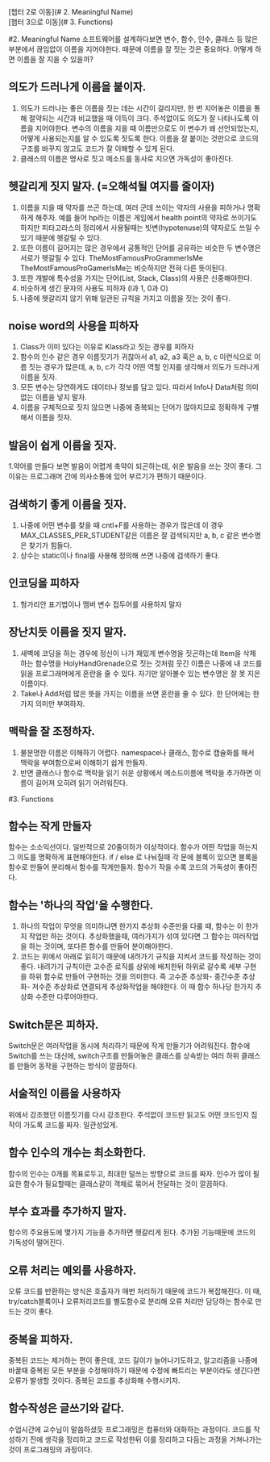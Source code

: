 [챕터 2로 이동](# 2. Meaningful Name)  
[챕터 3으로 이동](# 3. Functions)  

#2. Meaningful Name
소프트웨어를 설계하다보면 변수, 함수, 인수, 클래스 등 많은 부분에서 끊임없이 이름을 지어야한다. 때문에 이름을 잘 짓는 것은 중요하다. 어떻게 하면 이름을 잘 지을 수 있을까?

## 의도가 드러나게 이름을 붙이자.
1. 의도가 드러나는 좋은 이름을 짓는 데는 시간이 걸리지만, 한 번 지어놓은 이름을 통해 절약되는 시간과 비교했을 때 이득이 크다. 주석없이도 의도가 잘 나타나도록 이름을 지어야한다. 변수의 이름을 지을 때 이름만으로도 이 변수가 왜 선언되었는지, 어떻게 사용되는지를 알 수 있도록 짓도록 한다. 이름을 잘 붙이는 것만으로 코드의 구조를 바꾸지 않고도 코드가 잘 이해할 수 있게 된다.
2. 클래스의 이름은 명사로 짓고 메소드를 동사로 지으면 가독성이 좋아진다.

## 헷갈리게 짓지 말자. (=오해석될 여지를 줄이자)
1. 이름을 지을 때 약자를 쓰곤 하는데, 여러 군데 쓰이는 약자의 사용을 피하거나 명확하게 해주자. 예를 들어 hp라는 이름은 게임에서 health point의 약자로 쓰이기도 하지만 피타고라스의 정리에서 사용될때는 빗변(hypotenuse)의 약자로도 쓰일 수 있기 때문에 헷갈릴 수 있다.
2. 또한 이름이 길어지는 많은 경우에서 공통적인 단어를 공유하는 비슷한 두 변수명은 서로가 헷갈릴 수 있다. TheMostFamousProGrammerIsMe TheMostFamousProGamerIsMe는 비슷하지만 전혀 다른 뜻이된다.
3. 또한 개발에 특수성을 가지는 단어(List, Stack, Class)의 사용은 신중해야한다.
4. 비슷하게 생긴 문자의 사용도 피하자 (l과 1, 0과 O)
5. 나중에 헷갈리지 않기 위해 일관된 규칙을 가지고 이름을 짓는 것이 좋다.

## noise word의 사용을 피하자
1. Class가 이미 있다는 이유로 Klass라고 짓는 경우를 피하자
2. 함수의 인수 같은 경우 이름짓기가 귀찮아서 a1, a2, a3 혹은 a, b, c 이런식으로 이름 짓는 경우가 많은데, a, b, c가 각각 어떤 역할 인지를 생각해서 의도가 드러나게 이름을 짓자.
3. 모든 변수는 당연하게도 데이터나 정보를 담고 있다. 따라서 Info나 Data처럼 의미없는 이름을 넣지 말자.
4. 이름을 구체적으로 짓지 않으면 나중에 중복되는 단어가 많아지므로 정확하게 구별해서 이름을 짓자.

## 발음이 쉽게 이름을 짓자.
1.약어를 만들다 보면 발음이 어렵게 축약이 되곤하는데, 쉬운 발음을 쓰는 것이 좋다. 그 이유는 프로그래머 간에 의사소통에 있어 부르기가 편하기 때문이다.

## 검색하기 좋게 이름을 짓자.
1. 나중에 어떤 변수를 찾을 때 cntl+F를 사용하는 경우가 많은데 이 경우 MAX_CLASSES_PER_STUDENT같은 이름은 잘 검색되지만 a, b, c 같은 변수명은 찾기가 힘들다. 
2. 상수는 static이나 final를 사용해 정의해 쓰면 나중에 검색하기 좋다.

## 인코딩을 피하자
1. 헝가리안 표기법이나 멤버 변수 접두어를 사용하지 말자

## 장난치듯 이름을 짓지 말자.
1. 새벽에 코딩을 하는 경우에 정신이 나가 재밌게 변수명을 짓곤하는데 Item을 삭제하는 함수명을 HolyHandGrenade으로 짓는 것처럼 웃긴 이름은 나중에 내 코드를 읽을 프로그래머에게 혼란을 줄 수 있다. 자기만 알아볼수 있는 변수명은 잘 못 지은 이름이다.
2. Take나 Add처럼 많은 뜻을 가지는 이름을 쓰면 혼란을 줄 수 있다. 한 단어에는 한가지 의미만 부여하자.

## 맥락을 잘 조정하자.
1. 불분명한 이름은 이해하기 어렵다. namespace나 클래스, 함수로 캡슐화를 해서 맥락을 부여함으로써 이해하기 쉽게 만들자.
2. 반면 클래스나 함수로 맥락을 읽기 쉬운 상황에서 메소드이름에 맥락을 추가하면 이름이 길어져 오히려 읽기 어려워진다.

#3. Functions
## 함수는 작게 만들자
함수는 소소익선이다. 일반적으로 20줄이하가 이상적이다. 함수가 어떤 작업을 하는지 그 의도를 명확하게 표현해야한다. if / else 로 나눠질때 각 문에 블록이 있으면 블록을 함수로 만들어 분리해서 함수를 작게만들자. 함수가 작을 수록 코드의 가독성이 좋아진다.

## 함수는 '하나의 작업'을 수행한다.
1. 하나의 작업이 무엇을 의미하냐면 한가지 추상화 수준만을 다룰 때, 함수는 이 한가지 작업만 하는 것이다. 추상화했을때, 여러가지가 섞여 있다면 그 함수는 여러작업을 하는 것이며, 또다른 함수를 만들어 분이해야한다.
2. 코드는 위에서 아래로 읽히기 때문에 내려가기 규칙을 지켜서 코드를 작성하는 것이 좋다. 내려가기 규칙이란 고수준 로직를 상위에 배치한뒤 하위로 갈수록 세부 구현을 하위 함수로 만들어 구현하는 것을 의미한다. 즉 고수준 추상화- 중간수준 추상화- 저수준 추상화로 연결되게 추상화작업을 해야한다. 이 때 함수 하나당 한가지 추상화 수준만 다루어야한다.

## Switch문은 피하자.
Switch문은 여러작업을 동시에 처리하기 때문에 작게 만들기가 어려워진다. 함수에 Switch를 쓰는 대신에, switch구조를 만들어놓은 클래스를 상속받는 여러 하위 클래스를 만들어 동작을 구현하는 방식이 깔끔하다.

## 서술적인 이름을 사용하자
위에서 강조했던 이름짓기를 다시 강조한다. 주석없이 코드만 읽고도 어떤 코드인지 짐작이 가도록 코드를 짜자. 일관성있게.

## 함수 인수의 개수는 최소화한다.
함수의 인수는 0개를 목표로두고, 최대한 덜쓰는 방향으로 코드를 짜자. 인수가 많이 필요한 함수가 필요할때는 클래스같이 객체로 묶어서 전달하는 것이 깔끔하다.

## 부수 효과를 추가하지 말자.
함수의 주요용도에 몇가지 기능을 추가하면 헷갈리게 된다. 추가된 기능때문에 코드의 가독성이 떨어진다.

## 오류 처리는 예외를 사용하자.
오류 코드를 반환하는 방식은 호출자가 매번 처리하기 때문에 코드가 복잡해진다. 이 때, try/catch블록이나 오류처리코드를 별도함수로 분리해 오류 처리만 담당하는 함수로 만드는 것이 좋다.

## 중복을 피하자.
중복된 코드는 제거하는 편이 좋은데, 코드 길이가 늘어나기도하고, 알고리즘을 나중에 바꿀때 중복된 모든 부분을 수정해야하기 때문에 수정에 빠트리는 부분이라도 생긴다면 오류가 발생할 것이다. 중복된 코드를 추상화해 수행시키자.

## 함수작성은 글쓰기와 같다.
수업시간에 교수님이 말씀하셨듯 프로그래밍은 컴퓨터와 대화하는 과정이다. 코드를 작성하기 전에 생각을 정리하고 코드로 작성한뒤 이를 정리하고 다듬는 과정을 거쳐나가는 것이 프로그래밍의 과정이다.

